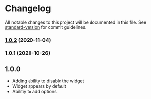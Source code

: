 # Changelog

All notable changes to this project will be documented in this file. See [standard-version](https://github.com/conventional-changelog/standard-version) for commit guidelines.

### [1.0.2](https://github.com/sandoche/nuxt-darkmode-js-module/compare/v1.0.1...v1.0.2) (2020-11-04)

### 1.0.1 (2020-10-26)

## 1.0.0
* Adding ability to disable the widget
* Widget appears by default
* Abilitiy to add options